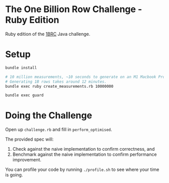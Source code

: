 # The One Billion Row Challenge - Ruby Edition

Ruby edition of the [1BRC](https://github.com/gunnarmorling/1brc/tree/main) Java challenge.

# Setup 

```bash
bundle install

# 10 million measurements, ~10 seconds to generate on an M1 Macbook Pro.
# Generating 1B rows takes around 12 minutes.
bundle exec ruby create_measurements.rb 10000000

bundle exec guard
```

# Doing the Challenge 
Open up `challenge.rb` and fill in `perform_optimised`. 

The provided spec will:
1. Check against the naive implementation to confirm correctness, and
2. Benchmark against the naive implementation to confirm performance improvement.

You can profile your code by running `./profile.sh` to see where your time is going.